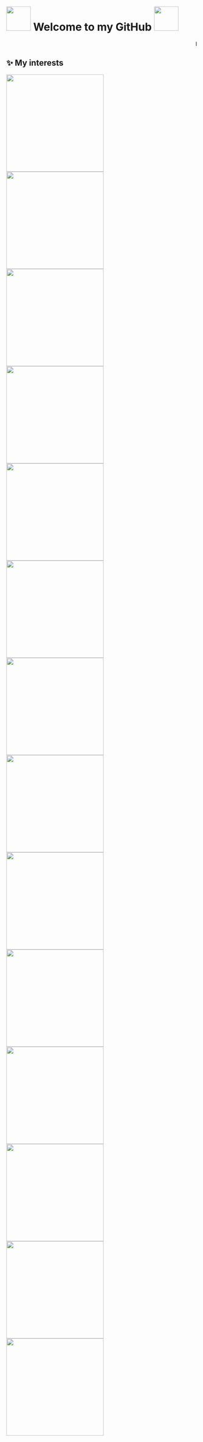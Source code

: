 # <img src="https://media3.giphy.com/media/zXh4CwUs0FMRO/giphy.gif" width="64" height="auto" style="display: inline;"> Welcome to my GitHub <img src="https://media3.giphy.com/media/zXh4CwUs0FMRO/giphy.gif" width="64" height="auto">

<marquee>I hope you enjoy your stay</marquee>

## ✨ My interests
<img src="https://media2.giphy.com/media/xT9IgHq4eDQKKCHqAo/giphy.gif?cid=ecf05e479ec07771225a7b019627958e9fb1f8882d2c8a46&rid=giphy.gif" height="256" width="auto"><img src="https://media2.giphy.com/media/eCwAEs05phtK/giphy.gif?cid=ecf05e472f28852d9af5ef9c972bc13be322c4b0d39e897d&rid=giphy.gif" height="256" width="auto"><img src="https://media1.giphy.com/media/CTX0ivSQbI78A/200.gif?cid=ecf05e4793d77352d7110a7a5d937332f4a676eb328dd9de&rid=200.gif" height="256" width="auto"><img src="https://media3.giphy.com/media/g4hKza7HfxyOk/giphy.gif?cid=ecf05e4793d77352d7110a7a5d937332f4a676eb328dd9de&rid=giphy.gif" height="256" width="auto"><img src="https://media2.giphy.com/media/j6iyD03LaUNuU/200w.gif?cid=ecf05e47a7b0b5a8955b65a6d57de6f67f352d624397209a&rid=200w.gif" height="256" width="auto"><img src="https://media0.giphy.com/media/bn7hlyp0Cmcg0/200.gif?cid=ecf05e47b1d8eadc0539be8520a81712399d1514b90fe3ff&rid=200.gif" height="256" width="auto"><img src="https://media0.giphy.com/media/9ig0L2ijBFRgA/200w.gif?cid=ecf05e47b1d8eadc0539be8520a81712399d1514b90fe3ff&rid=200w.gif" height="256" width="auto"><img src="https://media3.giphy.com/media/KsDmy8nN16aGI/200.gif?cid=ecf05e4794e6948f59f887ff6d22187d9ee89bfcee10b76f&rid=200.gif" height="256" width="auto"><img src="https://media3.giphy.com/media/xUPGchYUwAof91WGqI/200.gif?cid=ecf05e4794e6948f59f887ff6d22187d9ee89bfcee10b76f&rid=200.gif" height="256" width="auto"><img src="https://media0.giphy.com/media/FcT1BFYoHwJxu/200.gif?cid=ecf05e47256b2e2d885cc163954dd3167bc0e96c5b57205a&rid=200.gif" height="256" width="auto"><img src="https://media1.giphy.com/media/5PDVFiKY3Iikg/200w.gif?cid=ecf05e4793d77352d7110a7a5d937332f4a676eb328dd9de&rid=200w.gif" height="256" width="auto"><img src="https://media3.giphy.com/media/IwTWTsUzmIicM/200.gif?cid=ecf05e4793d77352d7110a7a5d937332f4a676eb328dd9de&rid=200.gif" height="256" width="auto"><img src="https://media3.giphy.com/media/LGzrggUppEBdm/200.gif?cid=ecf05e4793d77352d7110a7a5d937332f4a676eb328dd9de&rid=200.gif" height="256" width="auto"><img src="https://media1.giphy.com/media/3oEjI0Sv7LzloCz5AI/200w.gif?cid=ecf05e4793d77352d7110a7a5d937332f4a676eb328dd9de&rid=200w.gif" height="256" width="auto">
